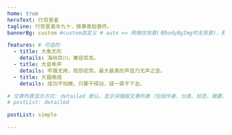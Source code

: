 ```yaml
---
home: true
heroText: 行百里者
tagline: 行百里者半九十，做事善始善终。
bannerBg: custom #custom自定义 # auto => 网格纹背景(有bodyBgImg时无背景)，默认 | none => 无 | '大图地址' | background: 自定义背景样式       提示：如发现文本颜色不适应你的背景时可以到palette.styl修改$bannerTextColor变量

features: # 可选的
  - title: 大象无形
    details: 海纳百川，兼容百态。
  - title: 大音希声
    details: 牢骚无用，抱怨徒劳。最大最美的声音乃无声之音。
  - title: 大器晚成
    details: 成功不怕晚，只要干得动，就一直干下去。

# 文章列表显示方式: detailed 默认，显示详细版文章列表（包括作者、分类、标签、摘要、分页等）| simple => 显示简约版文章列表（仅标题和日期）| none 不显示文章列表
# postList: detailed

postList: simple

---
```





